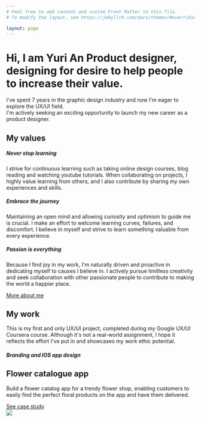 ```yaml
---
# Feel free to add content and custom Front Matter to this file.
# To modify the layout, see https://jekyllrb.com/docs/themes/#overriding-theme-defaults

layout: page
---
```


<div class="container mx-auto mb-12 text-zinc-900 mt-16">
    <div>
        <h1 class="text-6xl font-medium mb-5 leading-[72px]">Hi, I am Yuri An <span class="font-bold bg-gradient-to-r from-blue-300 to-indigo-500 text-transparent bg-clip-text">Product designer</span>,<br/>designing for desire to help people <br/>to increase their value.</h1>
    </div>
    <div class="text-zinc-700 text-lg font-normal">
    <p>I've spent 7 years in the graphic design industry and now I'm eager to explore the UX/UI field.<br/>
    I'm actively seeking an exciting opportunity to launch my new career as a product designer.</p>
    </div>
</div>

<div class="container mx-auto my-12 text-zinc-900 border-y py-12">
    <h2 class="text-4xl font-extrabold">My values</h2>
    <div class="grid md:grid-cols-3 gap-x-28">
        <div class="mt-12">
            <h5 class="font-semibold text-xl mb-5">Never stop learning</h5>
            <p class="font-normal text-base text-zinc-500 ">I strive for continuous learning such as taking online design courses, blog reading and watching youtube tutorials. When collaborating on projects, I highly value learning from others, and I also contribute by sharing my own experiences and skills.
            </p>
        </div>
        <div class="mt-12">
            <h5 class="font-semibold text-xl mb-5">Embrace the journey</h5>
            <p class="font-normal text-base text-zinc-500 ">Maintaining an open mind and allowing curiosity and optimism to guide me is crucial. I make an effort to welcome learning curves, failures, and discomfort. I believe in myself and strive to learn something valuable from every experience.
            </p>
        </div>
        <div class="mt-12">
            <h5 class="font-semibold text-xl mb-5">Passion is everything</h5>
            <p class="font-normal text-base text-zinc-500 ">Because I find joy in my work, I'm naturally driven and proactive in dedicating myself to causes I believe in. I actively pursue limitless creativity and seek collaboration with other passionate people to contribute to making the world a happier place.
            </p>
        </div>
        <a class="bg-indigo-500 text-white px-4 py-2.5 rounded-md w-auto mr-auto mt-12" href="{{ '/About' | relative_url }}">More about me</a>
    </div>
</div>

<div class="container mx-auto my-12 text-zinc-900">
    <h2 class="text-4xl font-extrabold mb-3">My work</h2>
    <p class="text-zinc-500">This is my first and only UX/UI project, completed during my Google UX/UI Coursera course. Although it's not a real-world assignment, I hope it reflects the effort I've put in and showcases my work ethic potential.</p>
</div>

<div class="bg-orange-50">
    <div class="container mx-auto text-zinc-900 flex flex-row items-center">
        <div class="flex-1">
            <h5 class="uppercase text-indigo-500 text-sm font-semibold mb-6 ">Branding and IOS app design</h5>
            <h2 class="text-4xl font-extrabold mb-6">Flower catalogue app</h2>
            <p class="font-normal text-base text-zinc-500 pr-8 mb-6">Build a flower catalog app for a trendy flower shop, enabling customers to easily find the perfect floral products on the app and have them delivered.</p>
            <a class="bg-indigo-500 text-white px-4 py-2.5 rounded-md inline-block" href="{{ '/Work' | relative_url }}">See case study</a>
        </div>
        <div class="flex-1">
            <img class="ml-auto" src="{{ '/assets/images/iphone.png' | relative_url }}">
        </div>
    </div>
</div>
